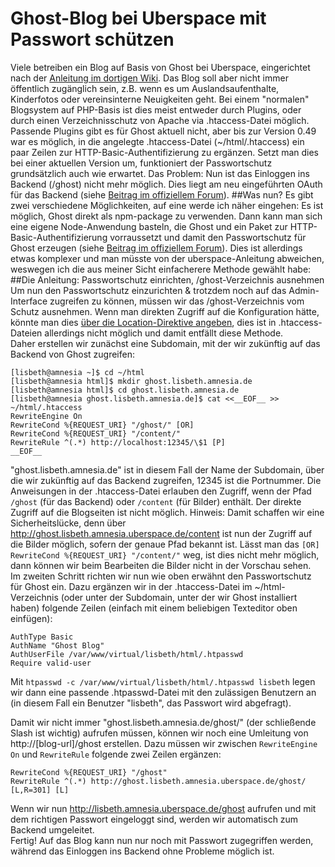 # Ghost-Blog bei Uberspace mit Passwort schützen
Viele betreiben ein Blog auf Basis von Ghost bei Uberspace, eingerichtet nach der [Anleitung im dortigen Wiki](https://wiki.uberspace.de/cool:ghost). Das Blog soll aber nicht immer öffentlich zugänglich sein, z.B. wenn es um Auslandsaufenthalte, Kinderfotos oder vereinsinterne Neuigkeiten geht. Bei einem "normalen" Blogsystem auf PHP-Basis ist dies meist entweder durch Plugins, oder durch einen Verzeichnisschutz von Apache via .htaccess-Datei möglich. Passende Plugins gibt es für Ghost aktuell nicht, aber bis zur Version 0.49 war es möglich, in die angelegte .htaccess-Datei (~/html/.htaccess) ein paar Zeilen zur HTTP-Basic-Authentifizierung zu ergänzen.
Setzt man dies bei einer aktuellen Version um, funktioniert der Passwortschutz grundsätzlich auch wie erwartet. Das Problem: Nun ist das Einloggen ins Backend (/ghost) nicht mehr möglich. Dies liegt am neu eingeführten OAuth für das Backend (siehe [Beitrag im offiziellem Forum](https://ghost.org/forum/installation/15795-password-protected-blog-produces-error-while-trying-to-login/7/)).
##Was nun?
Es gibt zwei verschiedene Möglichkeiten, auf eine werde ich näher eingehen: Es ist möglich, Ghost direkt als npm-package zu verwenden. Dann kann man sich eine eigene Node-Anwendung basteln, die Ghost und ein Paket zur HTTP-Basic-Authentifizierung vorraussetzt und damit den Passwortschutz für Ghost erzeugen (siehe [Beitrag im offiziellem Forum](https://ghost.org/forum/installation/5105-solved-any-way-to-add-a-simple-authentication-method/12/)). Dies ist allerdings etwas komplexer und man müsste von der uberspace-Anleitung abweichen, weswegen ich die aus meiner Sicht einfacherere Methode gewählt habe:  
##Die Anleitung: Passwortschutz einrichten, /ghost-Verzeichnis ausnehmen
Um nun den Passwortschutz einzurichten & trotzdem noch auf das Admin-Interface zugreifen zu können, müssen wir das /ghost-Verzeichnis vom Schutz ausnehmen. Wenn man direkten Zugriff auf die Konfiguration hätte, könnte man dies [über die Location-Direktive angeben](https://ghost.org/forum/installation/15795-password-protected-blog-produces-error-while-trying-to-login/10/), dies ist in .htaccess-Dateien allerdings nicht möglich und damit entfällt diese Methode.  
Daher erstellen wir zunächst eine Subdomain, mit der wir zukünftig auf das Backend von Ghost zugreifen:  

    [lisbeth@amnesia ~]$ cd ~/html
    [lisbeth@amnesia html]$ mkdir ghost.lisbeth.amnesia.de
    [lisbeth@amnesia html]$ cd ghost.lisbeth.amnesia.de
    [lisbeth@amnesia ghost.lisbeth.amnesia.de]$ cat <<__EOF__ >> ~/html/.htaccess
    RewriteEngine On
    RewriteCond %{REQUEST_URI} "/ghost/" [OR]
    RewriteCond %{REQUEST_URI} "/content/"
    RewriteRule ^(.*) http://localhost:12345/\$1 [P]
    __EOF__

"ghost.lisbeth.amnesia.de" ist in diesem Fall der Name der Subdomain, über die wir zukünftig auf das Backend zugreifen, 12345 ist die Portnummer. Die Anweisungen in der .htaccess-Datei erlauben den Zugriff, wenn der Pfad `/ghost` (für das Backend) oder `/content` (für Bilder) enthält. Der direkte Zugriff auf die Blogseiten ist nicht möglich. Hinweis: Damit schaffen wir eine Sicherheitslücke, denn über http://ghost.lisbeth.amnesia.uberspace.de/content ist nun der Zugriff auf die Bilder möglich, sofern der genaue Pfad bekannt ist. Lässt man das `[OR] RewriteCond %{REQUEST_URI} "/content/"` weg, ist dies nicht mehr möglich, dann können wir beim Bearbeiten die Bilder nicht in der Vorschau sehen.  
Im zweiten Schritt richten wir nun wie oben erwähnt den Passwortschutz für Ghost ein. Dazu ergänzen wir in der .htaccess-Datei im ~/html-Verzeichnis (oder unter der Subdomain, unter der wir Ghost installiert haben) folgende Zeilen (einfach mit einem beliebigen Texteditor oben einfügen):

    AuthType Basic
    AuthName "Ghost Blog"
    AuthUserFile /var/www/virtual/lisbeth/html/.htpasswd
    Require valid-user

Mit `htpasswd -c /var/www/virtual/lisbeth/html/.htpasswd lisbeth` legen wir dann eine passende .htpasswd-Datei mit den zulässigen Benutzern an (in diesem Fall ein Benutzer "lisbeth", das Passwort wird abgefragt).  

Damit wir nicht immer "ghost.lisbeth.amnesia.de/ghost/" (der schließende Slash ist wichtig) aufrufen müssen, können wir noch eine Umleitung von http://[blog-url]/ghost erstellen. Dazu müssen wir zwischen `RewriteEngine On` und `RewriteRule` folgende zwei Zeilen ergänzen:

    RewriteCond %{REQUEST_URI} "/ghost"
    RewriteRule ^(.*) http://ghost.lisbeth.amnesia.uberspace.de/ghost/ [L,R=301] [L]

Wenn wir nun http://lisbeth.amnesia.uberspace.de/ghost aufrufen und mit dem richtigen Passwort eingeloggt sind, werden wir automatisch zum Backend umgeleitet.  
Fertig! Auf das Blog kann nun nur noch mit Passwort zugegriffen werden, während das Einloggen ins Backend ohne Probleme möglich ist.
